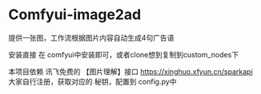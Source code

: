 # Comfyui-image2ad
提供一张图，工作流根据图片内容自动生成4句广告语

安装直接 在 comfyui中安装即可，或者clone想到复制到custom_nodes下

本项目依赖 讯飞免费的 【图片理解】接口
https://xinghuo.xfyun.cn/sparkapi
大家自行注册，获取对应的 秘钥，配置到 config.py中


